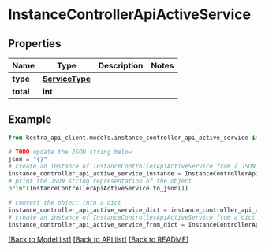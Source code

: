 # InstanceControllerApiActiveService


## Properties

Name | Type | Description | Notes
------------ | ------------- | ------------- | -------------
**type** | [**ServiceType**](ServiceType.md) |  | 
**total** | **int** |  | 

## Example

```python
from kestra_api_client.models.instance_controller_api_active_service import InstanceControllerApiActiveService

# TODO update the JSON string below
json = "{}"
# create an instance of InstanceControllerApiActiveService from a JSON string
instance_controller_api_active_service_instance = InstanceControllerApiActiveService.from_json(json)
# print the JSON string representation of the object
print(InstanceControllerApiActiveService.to_json())

# convert the object into a dict
instance_controller_api_active_service_dict = instance_controller_api_active_service_instance.to_dict()
# create an instance of InstanceControllerApiActiveService from a dict
instance_controller_api_active_service_from_dict = InstanceControllerApiActiveService.from_dict(instance_controller_api_active_service_dict)
```
[[Back to Model list]](../README.md#documentation-for-models) [[Back to API list]](../README.md#documentation-for-api-endpoints) [[Back to README]](../README.md)


